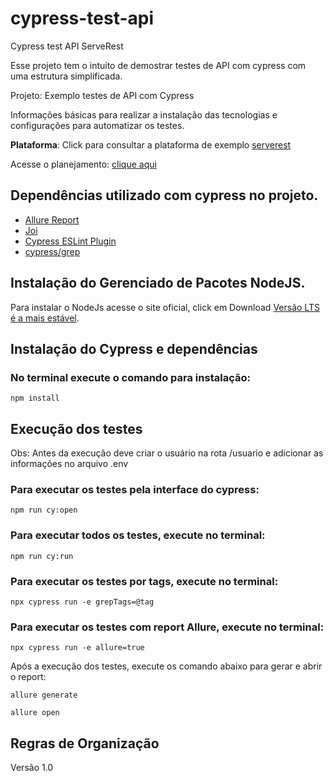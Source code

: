 # cypress-test-api
Cypress test API ServeRest

Esse projeto tem o intuito de demostrar testes de API com cypress com uma estrutura simplificada.

Projeto: Exemplo testes de API com Cypress

Informações básicas para realizar a instalação das tecnologias e configurações para automatizar os testes. 

**Plataforma**: Click para consultar a plataforma de exemplo [serverest](https://serverest.dev/)

Acesse o planejamento: [clique aqui](https://gitmind.com/app/docs/mky4sjv3)

## Dependências utilizado com cypress no projeto.

+ [Allure Report](https://github.com/Shelex/cypress-allure-plugin)
+ [Joi](https://joi.dev/api/)
+ [Cypress ESLint Plugin](https://github.com/cypress-io/eslint-plugin-cypress)
+ [cypress/grep](https://github.com/cypress-io/cypress/tree/develop/npm/grep)

## Instalação do Gerenciado de Pacotes NodeJS.

Para instalar o NodeJs acesse o site oficial, click em Download [Versão LTS é a mais estável](https://nodejs.org/en/). 


## Instalação do Cypress e dependências

### No terminal execute o comando para instalação:

```
npm install
```

## Execução dos testes

Obs: Antes da execução deve criar o usuário na rota /usuario e adicionar as informações no arquivo .env

### Para executar os testes pela interface do cypress:

```
npm run cy:open
```
### Para executar todos os testes, execute no terminal: 

```
npm run cy:run
```

### Para executar os testes por tags, execute no terminal:

```
npx cypress run -e grepTags=@tag
```

### Para executar os testes com report Allure, execute no terminal:

```
npx cypress run -e allure=true
```

Após a execução dos testes, execute os comando abaixo para gerar e abrir o report:
```
allure generate
```
```
allure open
```
 
## Regras de Organização

Versão 1.0 

